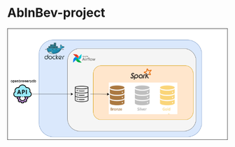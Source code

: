 # AbInBev-project

![alt text](https://github.com/JotaVMuniz/AbInBev-project/blob/main/abinbev-app.drawio.png)
